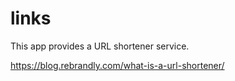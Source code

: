 # links

This app provides a URL shortener service.


https://blog.rebrandly.com/what-is-a-url-shortener/

